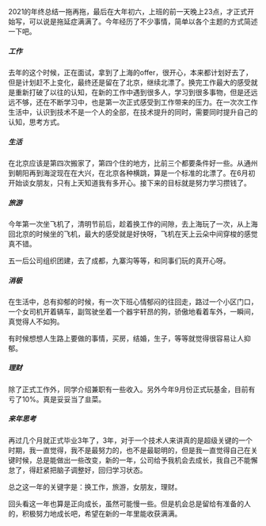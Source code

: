 2021的年终总结一拖再拖，最后在大年初六，上班的前一天晚上23点，才正式开始写，可以说是拖延症满满了。今年经历了不少事情，简单以各个主题的方式简述一下吧。

##### 工作

去年的这个时候，正在面试，拿到了上海的offer，很开心，本来都计划好去了，但是计划赶不上变化，最终还是留在了北京，继续北漂了。换完工作最大的感受就是重新打破了以往的认知，在新的工作中遇到很多人，学习到很多事物，但是还远远不够，还在不断学习中，也是第一次正式感受到工作带来的压力。在一次次工作生活中，认识到技术不是一个人的全部，在技术提升的同时，需要同时提升自己的认知，思考方式。

##### 生活

在北京应该是第四次搬家了，第四个住的地方，比前三个都要条件好一些。从通州到朝阳再到海淀现在在大兴，在北京各种横跳，算是一个标准的北漂了。在6月初开始谈女朋友，只有上天知道我有多开心。接下来的目标就是努力学习攒钱了。

##### 旅游

今年第一次坐飞机了，清明节前后，趁着换工作的间隙，去上海玩了一次，从上海回北京的时候坐的飞机，最大的感受就是好快呀，飞机在天上云朵中间穿梭的感觉真不错。

五一后公司组织团建，去了成都，九寨沟等等，和同事们玩的真开心呀。

##### 消极

在生活中，总有抑郁的时候，有一次下班心情郁闷的往回走，路过一个小区门口，一个女司机开着辆车，副驾驶坐着一个器宇轩昂的狗，骄傲地看着车外，一瞬间，真觉得人不如狗。

有时候想想人生路上要做的事情，买房，结婚，生子，等等就觉得很容易让人抑郁。

##### 理财

除了正式工作外，同学介绍兼职有一些收入。另外今年9月份正式玩基金，目前有亏了10%。真是妥妥当了韭菜。

##### 来年思考

再过几个月就正式毕业3年了，3年，对于一个技术人来讲真的是超级关键的一个时期，我一直觉得，我不是最努力的，也不是最聪明的，但是我一直觉得自己在关键时候，总是能做出一些改变，新的一年，公司给予我机会去成长，我自己不能懈怠了，得赶紧把脑子调整好，回归学习状态。



总之这一年的关键字是：换工作，旅游，女朋友，理财。



回头看这一年也算是正向成长，虽然可能慢一些。但是机会总是留给有准备的人的，积极努力地成长吧，希望在新的一年里能收获满满。















